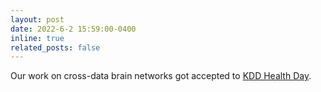 ```yaml
---
layout: post
date: 2022-6-2 15:59:00-0400
inline: true
related_posts: false
---
```

Our work on cross-data brain networks got accepted to [KDD Health Day](https://kdd.org/kdd2022/HealthDay.html).
